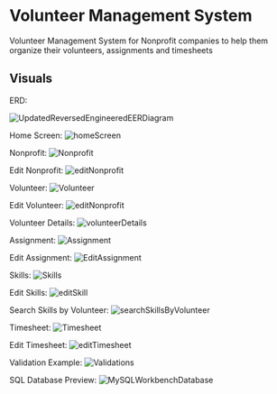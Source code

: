 # Volunteer Management System
Volunteer Management System for Nonprofit companies to help them organize their volunteers, assignments and timesheets


## Visuals
ERD:

![UpdatedReversedEngineeredEERDiagram](https://github.com/Ro-Galvan/Volunteer-Management-System/assets/97912154/eb5f5576-48d1-4d67-80e8-96cc6dec6216)

Home Screen:
![homeScreen](https://github.com/Ro-Galvan/Volunteer-Management-System/assets/97912154/2cda397e-d7c1-4901-aecc-0cebd516063c)

Nonprofit:
![Nonprofit](https://github.com/Ro-Galvan/Volunteer-Management-System/assets/97912154/5c28d954-a4a1-4252-bf0b-1d887a9546b2)

Edit Nonprofit:
![editNonprofit](https://github.com/Ro-Galvan/Volunteer-Management-System/assets/97912154/c155d0a0-cfb2-4aae-9fec-cae3b9b59929)

Volunteer:
![Volunteer](https://github.com/Ro-Galvan/Volunteer-Management-System/assets/97912154/5cbb19ba-f167-4a6d-90ee-b019749e8c81)

Edit Volunteer:
![editNonprofit](https://github.com/Ro-Galvan/Volunteer-Management-System/assets/97912154/8a181ba1-5af4-4b74-94cb-1389003f7024)

Volunteer Details:
![volunteerDetails](https://github.com/Ro-Galvan/Volunteer-Management-System/assets/97912154/55cba8c6-b20b-4031-abb3-b377d423c7f8)

Assignment:
![Assignment](https://github.com/Ro-Galvan/Volunteer-Management-System/assets/97912154/5ab7e615-eb5b-457e-ac6c-a8df2c39b638)

Edit Assignment:
![EditAssignment](https://github.com/Ro-Galvan/Volunteer-Management-System/assets/97912154/1c981a7f-0ae9-4652-bb27-120974d5096f)

Skills:
![Skills](https://github.com/Ro-Galvan/Volunteer-Management-System/assets/97912154/34a33651-13b3-4c1e-83b9-88eb875f485f)

Edit Skills:
![editSkill](https://github.com/Ro-Galvan/Volunteer-Management-System/assets/97912154/19499950-076f-454e-9b2d-f092a3cc28ca)

Search Skills by Volunteer:
![searchSkillsByVolunteer](https://github.com/Ro-Galvan/Volunteer-Management-System/assets/97912154/371c135b-7f2b-4c19-9493-4ce5120473d5)

Timesheet:
![Timesheet](https://github.com/Ro-Galvan/Volunteer-Management-System/assets/97912154/34279147-1b10-4998-914b-7e6241f324f5)

Edit Timesheet:
![editTimesheet](https://github.com/Ro-Galvan/Volunteer-Management-System/assets/97912154/c5456d36-bb26-4240-a8c6-5e024a5191e3)

Validation Example:
![Validations](https://github.com/Ro-Galvan/Volunteer-Management-System/assets/97912154/268f79e4-990b-4d74-84af-11e8621e2960)

SQL Database Preview:
![MySQLWorkbenchDatabase](https://github.com/Ro-Galvan/Volunteer-Management-System/assets/97912154/7094c2fe-f57b-4e59-84bc-90f76fe1f4c1)

